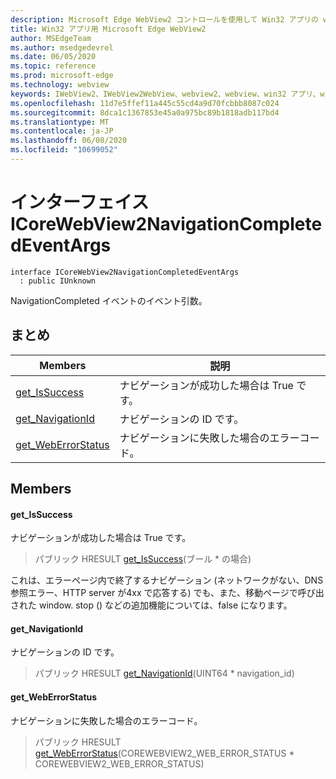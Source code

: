 ```yaml
---
description: Microsoft Edge WebView2 コントロールを使用して Win32 アプリの web コンテンツをホストする
title: Win32 アプリ用 Microsoft Edge WebView2
author: MSEdgeTeam
ms.author: msedgedevrel
ms.date: 06/05/2020
ms.topic: reference
ms.prod: microsoft-edge
ms.technology: webview
keywords: IWebView2、IWebView2WebView、webview2、webview、win32 アプリ、win32、edge、ICoreWebView2、ICoreWebView2Controller、browser control、edge html
ms.openlocfilehash: 11d7e5ffef11a445c55cd4a9d70fcbbb8087c024
ms.sourcegitcommit: 8dca1c1367853e45a0a975bc89b1818adb117bd4
ms.translationtype: MT
ms.contentlocale: ja-JP
ms.lasthandoff: 06/08/2020
ms.locfileid: "10699052"
---
```

# インターフェイス ICoreWebView2NavigationCompletedEventArgs 

```
interface ICoreWebView2NavigationCompletedEventArgs
  : public IUnknown
```

NavigationCompleted イベントのイベント引数。

## まとめ

 Members                        | 説明
--------------------------------|---------------------------------------------
[get_IsSuccess](#get_issuccess) | ナビゲーションが成功した場合は True です。
[get_NavigationId](#get_navigationid) | ナビゲーションの ID です。
[get_WebErrorStatus](#get_weberrorstatus) | ナビゲーションに失敗した場合のエラーコード。

## Members

#### get_IsSuccess 

ナビゲーションが成功した場合は True です。

> パブリック HRESULT [get_IsSuccess](#get_issuccess)(ブール * の場合)

これは、エラーページ内で終了するナビゲーション (ネットワークがない、DNS 参照エラー、HTTP server が4xx で応答する) でも、また、移動ページで呼び出された window. stop () などの追加機能については、false になります。

#### get_NavigationId 

ナビゲーションの ID です。

> パブリック HRESULT [get_NavigationId](#get_navigationid)(UINT64 * navigation_id)

#### get_WebErrorStatus 

ナビゲーションに失敗した場合のエラーコード。

> パブリック HRESULT [get_WebErrorStatus](#get_weberrorstatus)(COREWEBVIEW2_WEB_ERROR_STATUS * COREWEBVIEW2_WEB_ERROR_STATUS)


